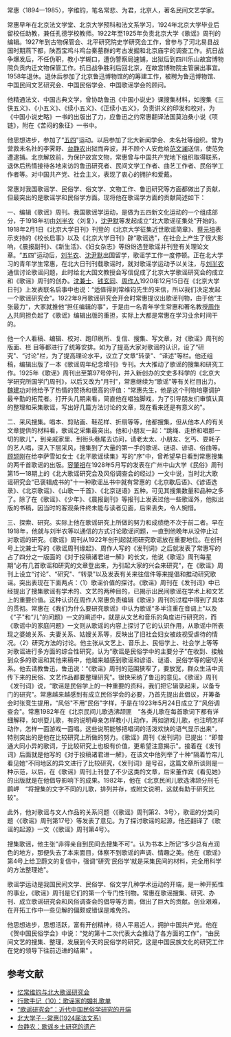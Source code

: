 常惠〈1894一1985〉，字维钧，笔名常悲、为君，北京人，著名民间文艺学家。

常惠早年在北京法文学堂、北京大学预科和法文系学习，1924年北京大学毕业后留校任助教，兼任孔德学校教师。1922年至1925年负责北京大学《歌谣》周刊的编辑。1927年到古物保管会、北平研究院史学研究会工作，曾参与了河北易县战国时期燕下都，陕西宝鸡斗鸡台秦墓群的考古发掘和北京庙宇的调查工作。抗日战争爆发后，不任伪职，教小学糊口，遭伪警察局速铺，出狱后到四川乐山故宫博物院负贡内迁文物保管工作。抗日战争胜利后回北京，在故宫博物院主管展出事宜。1958年退休。退休后参加了北京鲁迅博物馆的的筹建工作，被聘为鲁迅博物馆、中国民间文艺研究会、中国民俗学会、中国歌谣学会的顾问。

他精通法文、中国古典文学，曾协助鲁迅《中国小说史》课搜集材料，如搜集《三侠五义》、《小五义》、《续小五义》、《正续小五义》，负责讲义的印发和校对，为《中国小说史略》一书的出版出了力，应鲁迅之约常惠翻译法国莫泊桑小说《项链》，附在《苦闷的象征》一书中。

他思想进步，参加了“[五四](https://zh.wikipedia.org/wiki/五四 "wikilink")"运动。以后参加了北大新闻学会、未名社等组织。曾为营救未名社的李霁野、[台静农](../Page/台静农.md "wikilink")出狱而奔波，并不顾个人安危给[范文澜](../Page/范文澜.md "wikilink")送信，使范免遭逮捕。北京解放前，为保护故宫文物，常惠曾与中国共产党地下组织取得联系，退休后热情接待各地来访的鲁迅研究者、民间文学工作者、曲艺工作者、民俗学工作者等。对中国共产党、社会主义，表现了衷心的拥护和爱戴。

常惠对我国歌谣学、民俗学、俗文学、文物工作、鲁迅研究等方面都做出了贡献，但最突出的是歌谣学和民俗学方面。现将他在歌谣学方面的贡献简述如下：

一、编辑《歌谣》周刊。我国歌谣学运动，是做为五四新文化运动的一个组成部分，于1918年初由[刘半农](../Page/刘半农.md "wikilink")〈刘复〉，[沈尹默](../Page/沈尹默.md "wikilink")等发起成立“北大歌谣征集处“开始的。1918年2月1日《北京大学日刊》刊登的《北京大学征集近世歌谣简章》、[蔡元培](../Page/蔡元培.md "wikilink")表示支持的《校长启事》以及《北京大学日刊》辟“歌谣选"，在社会上产生了很大影响，《晨报副刊》、《新生活》、《妇女杂志》等纷纷选登歌谣并刊登有关理论文章。“五四"运动后，[刘半农](../Page/刘半农.md "wikilink")、[沈尹默](../Page/沈尹默.md "wikilink")出国留学，歌谣学工作一度停顿。正在北大学习的青年学生常惠，在北大日刊刊载歌谣时，就对歌谣学运动予以关注，与[刘半农](../Page/刘半农.md "wikilink")通信讨论歌谣问题，此时给北大国文教授会写信促成了北京大学歌谣研究会的成立和《歌谣》周刊的创办。[沈兼士](../Page/沈兼士.md "wikilink")、[钱玄同](../Page/钱玄同.md "wikilink")、[周作人](../Page/周作人.md "wikilink")1920年12月15日在《北京大学日刊》上发表联名启事中也说：“适值得到常维钧先生的来信，所以我们决定发起一个歌谣研究会"。1922年9月歌谣研究会开会时常惠提议出歌谣刊物，由于他“主张最力"，大家就推他“担任编辑的事"，于是由一名青年学生常惠和著名教授[周作人](../Page/周作人.md "wikilink")共同担负起了《歌谣》编辑出版的重担，实际上大都是常惠在学习业余时间干的。

他一个人看稿、编辑、校对、跑印刷所、复信、搜集、写文章，对《歌谣》周刊的版面、栏 目等都进行了统筹安排。如为了提高大家对歌谣的认识，设了“研究"、“讨论"栏，为了提高理论水平，议立了文章“转录"、“译述"等栏。他还组稿，编辑出版了一本《歌谣周年纪念增刊》专刊。大大推动了歌谣的搜集和研究工作。1925年《歌谣》周刊出至第97号停刊，并入新创办的文史多科学的《北京大学研究所国学门周刊》，以后又改为“月刊"，常惠继续为“歌谣"等有关栏目出力。[魏建功](../Page/魏建功.md "wikilink")对他给予了热情的赞扬和很高的评值：“常惠先生，他是这个刊物培壅调护最辛勤的拓荒者。打开头几期来看，简直他在唱独脚戏，为了引导朋友们审慎认真的整理和采集歌谣，写出好几篇方法讨论的文章，现在看来还是有意义的"。

二、采风搜集。唱本、剪贴画、鞋花样、折扇等等，他都搜集，但从他本人的有关文章提供的材料看，歌谣之采集最突出。他和小朋友一起：“跳绳、走桥和唱那一切的歌儿"，到亲戚家里、到街头巷尾去访问，请老太太、小朋友、乞丐、耍耗子的艺人唱，深入下层采风，搜集到了大量的第一手的歌谣、谜语、谚语、俗曲等。[顾颉刚](../Page/顾颉刚.md "wikilink")在给李萨雪如女士《北平歌谣续集》写的“序"中，曾希望早日看到常惠搜集的两千首歌谣的出版。[容肇祖](../Page/容肇祖.md "wikilink")在1928年5月写的发表在广州中山大学《民俗》周刊第15一18期上的《北大歌谣研究会及风俗调查会的经过》一文中说，当时北大歌谣研究会“已褒辑成书的"十一种歌谣丛书中就有常惠的《北京歇后语》、《谚语选录》、《北京歌谣》、《山歌一千首》、《北京谜语》五种。可见其搜集数量和品种之多了。除了在《歌谣》、《少年》、《晨报副刊》等报刊上发表过他一些歌谣外，他拟出版的书稿，因当时的客观条件终未能与读者见面，后来丢失，令人惋惜。

三、探索、研究。实际上他在歌谣研究上所做的努力和成绩绝不次于前二者。早在1918年，他就与刘半农等以通信的方式讨论歌谣问题，一直到他晚年从没停止过对歌谣的研究。《歌谣》周刊从1922年创刊起就把研究歌谣放在重要地位。在创刊号上沈兼士写的《歌谣周刊缘起》、周作人写的《发刊词》之后就发表了常惠写的占了四分之一版面的《对于投稿诸君进一解》的长文，他说《歌谣》周刊每星期“必有几首歌谣和研究的文章登出来，为引起大家的兴会来研究"，在《歌谣》周刊上设立“讨论”、“研究"、“转录"以及发表有关来往信件等来提倡和推动研究歌谣。突出表现在下面两点：〈1〉歌谣价值的探讨。《歌谣》周刊在《发刊词》中已经提出了搜集歌谣有学术的、文艺的两种目的，已揭示出民间歌谣在学术上和文艺上的重要价值。这种认识在周作人常惠负责编辑《歌谣》周刊的过程中得到了具体的贯彻。常惠在《我们为什么要研究歌谣》中认为歌谣“多半注重在音调上"以及《“子"和“儿"的问题》一文的阐述中，就是从文艺和音乐的角度进行研究的，而《歌谣中的家庭问题》一文则从歌谣的内容上探讨了它的认识作用，从歌谣中所表现之婆媳关系、夫妻关系、姑嫂关系等，反映出了旧社会妇女被歧视受虐待的情况。〈2〉研究方法的讨论。他主张从文艺上、音乐上、民俗学上、社会学上等等对歌谣进行多方面的综合性研究，认为“歌谣是民俗学中的主要分子"在收到、接触到众多的歌谣和其他来稿中，他越来越感到歌谣和谚语、谜语、民俗学等的密切关系。他去请教鲁迅，鲁迅说：“《歌谣》周刊的范围狭窄了，要放宽，群众生活中流传下来的民俗、文艺作品都要整理研究"。很快采纳了鲁迅的意见。《歌谣》周刊《发刊词》说，“歌谣是民俗学上的一种重要的资料，我们把它辑录起来，以备专门的研究"。常惠越来越感到有成立民俗学会的必要，乃首先提出此倡议，开筹备会时张竞生提用，“风俗"不用“民俗"字样，于是在1923年5月24日成立了“风俗调查会"。常惠1982年在《北京民间儿歌选沸颉匪　“各类儿歌在每首歌词下都有详细解释，如哄耍儿歌，有的说明母亲怎样教小儿动作，再如游戏儿歌，也注明怎样动作，怎样一面游戏一面唱。这些说明能够把唱词的活泼欢快的语气显示出来"，特别突出的是他在比较研究上所做的努力。《歌谣》周刊《发刊词》已提出：“即普通大同小异的歌词，于比较研究上也极有价值，更希望注意揭示"。接着在《发刊词》后面就是他写的《对于投稿诸君进一解》，在该文中他列举了十种“隔着竹帘儿看见她"不同地区的异文进行了比较研究，《发刊词》是号召，这篇文章所谈则是一种示范，以后，在《歌谣》周刊上刊登了不少这类的文章，后来董作宾《看见她》的出版就是在他倡导影响下的成果。1982年，他在《北京民间儿歌选沸颉分刑乇鹛岬　“将搜集的文字不同的儿歌，排列并存，或附文说明，这就有助于研究比较"。

此外，他对歌谣与文人作品的关系问题〈《歌谣》周刊第2、3号〉，歌谣的分类问题〈《歌谣》周刊第17号〉等发表了意见。为了探讨歌谣的起源，他还翻译了《歌谣的起源》一文〈《歌谣》周刊第4号〉。

搜集歌谣，他主张“非得亲自到民间去搜集不可"。认为书本上所记“多少总有点润色的地方，那便失去了本来面目，体察不到歌谣的声调、情趣之美。他在《歌谣》第4号上给卫蔚文的复信中，强调“研究‘民俗学’就是采集民间的材料，完全用科学的方法整理她"。

歌谣学运动是我国民间文学、民俗学、俗文学几种学术运动的开端，是一种开拓性的事业，《歌谣》周刊是它们的第一个专门性刊物。常惠在歌谣搜集、研究、办刊、成立歌谣研究会和风俗调查会的倡导等方面，做出了巨大的贡献。创业艰难，在开拓工作中一些见解的偏颇或错误是难免的。

他思想进步，思想活跃，富有开创精神，待人平易近人，拥护中国共产党。他在《贺中国民俗学会》中说：“党的第十二次代表大会推动了各方面的工作"，“由民间文艺的搜集、整理，发展到今天的民俗学的研究，这是中国民族文化的研究工作在党的领导下往前迈进的结果" 。

## 参考文献

  - [忆常维钧与北大歌谣研究会](http://blog.sina.com.cn/s/blog_6312a10e0102e3eo.html)
  - [行歌手记（10）：歌谣家的婚礼歌单](https://zhuanlan.zhihu.com/p/39742249)
  - [“歌谣研究会”：近代中国民俗学研究的开端](https://www.ourlunwen.com/show-30-90536-1.html)
  - [北大学子--常惠(1924届法文系)](https://bbs.pku.edu.cn/v2/post-read.php?bid=207&threadid=1289)
  - [台静农：歌谣乡土研究的遗产](http://cel.cssn.cn/mzwxbk/msymsx/msx/200803/t20080317_2764226.shtml)